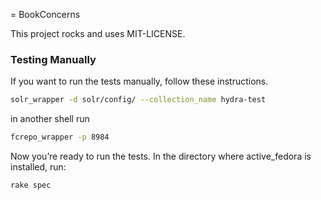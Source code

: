 = BookConcerns

This project rocks and uses MIT-LICENSE.

### Testing Manually

If you want to run the tests manually, follow these instructions.

```bash
solr_wrapper -d solr/config/ --collection_name hydra-test
```

in another shell run

```bash
fcrepo_wrapper -p 8984
```

Now you’re ready to run the tests. In the directory where active\_fedora
is installed, run:

```bash
rake spec
```
